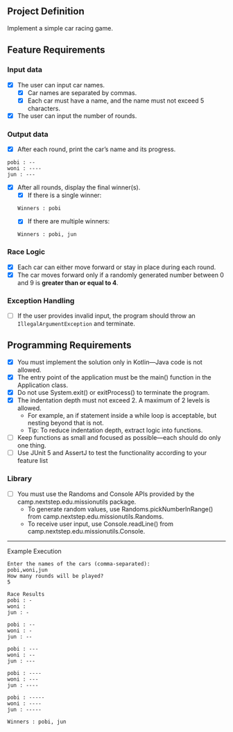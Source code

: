 ## Project Definition
Implement a simple car racing game.

## Feature Requirements
### Input data
- [x] The user can input car names.  
  - [x] Car names are separated by commas.  
  - [x] Each car must have a name, and the name must not exceed 5 characters.  
- [x] The user can input the number of rounds.

### Output data
- [x] After each round, print the car’s name and its progress.  
```
pobi : --
woni : ----
jun : ---
```
- [x] After all rounds, display the final winner(s).
    - [x] If there is a single winner:
    ```
    Winners : pobi
    ```
    - [x] If there are multiple winners:
    ```
    Winners : pobi, jun
    ```
### Race Logic
- [x] Each car can either move forward or stay in place during each round.  
- [x] The car moves forward only if a randomly generated number between 0 and 9 is **greater than or equal to 4**.

### Exception Handling
- [ ] If the user provides invalid input, the program should throw an `IllegalArgumentException` and terminate.

## Programming Requirements
- [x] You must implement the solution only in Kotlin—Java code is not allowed.
- [x] The entry point of the application must be the main() function in the Application class.
- [x] Do not use System.exit() or exitProcess() to terminate the program.
- [x] The indentation depth must not exceed 2. A maximum of 2 levels is allowed.
    - For example, an if statement inside a while loop is acceptable, but nesting beyond that is not.
    - Tip: To reduce indentation depth, extract logic into functions.
- [ ] Keep functions as small and focused as possible—each should do only one thing.
- [ ] Use JUnit 5 and AssertJ to test the functionality according to your feature list
### Library
- [ ] You must use the Randoms and Console APIs provided by the camp.nextstep.edu.missionutils package.
    - To generate random values, use Randoms.pickNumberInRange() from camp.nextstep.edu.missionutils.Randoms.
    - To receive user input, use Console.readLine() from camp.nextstep.edu.missionutils.Console.


---

Example Execution
```
Enter the names of the cars (comma-separated):
pobi,woni,jun
How many rounds will be played?
5

Race Results
pobi : -
woni : 
jun : -

pobi : --
woni : -
jun : --

pobi : ---
woni : --
jun : ---

pobi : ----
woni : ---
jun : ----

pobi : -----
woni : ----
jun : -----

Winners : pobi, jun
```
